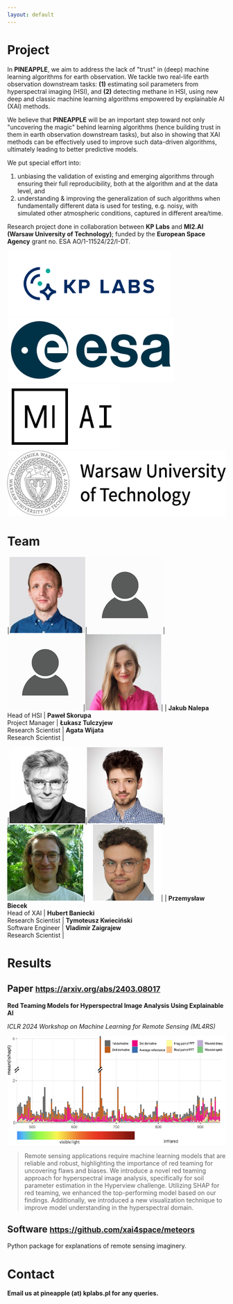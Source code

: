 ```yaml
---
layout: default
---
```


<p></p>

# Project

In **PINEAPPLE**, we aim to address the lack of "trust" in (deep) machine learning algorithms for earth observation. We tackle two real-life earth observation downstream tasks: **(1)** estimating soil parameters from hyperspectral imaging (HSI), and **(2)** detecting methane in HSI, using new deep and classic machine learning algorithms empowered by explainable AI (XAI) methods. 

We believe that **PINEAPPLE** will be an important step toward not only "uncovering the magic" behind learning algorithms (hence building trust in them in earth observation downstream tasks), but also in showing that XAI methods can be effectively used to improve such data-driven algorithms, ultimately leading to better predictive models.

We put special effort into:
1. unbiasing the validation of existing and emerging algorithms through ensuring their full reproducibility, both at the algorithm and at the data level, and
2. understanding & improving the generalization of such algorithms when fundamentally different data is used for testing, e.g. noisy, with simulated other atmospheric conditions, captured in different area/time.

Research project done in collaboration between **KP Labs** and **MI2.AI (Warsaw University of Technology)**; funded by the **European Space Agency** grant no. ESA AO/1-11524/22/I-DT.

<p class="center">
    <a href="https://kplabs.space"><img class="ologo" src="./assets/images/logo_kplabs.png" alt="Logo: KP Labs" height="150"></a>
    <a href="https://philab.esa.int"><img class="ologoplus" src="./assets/images/logo_esa.png" alt="Logo: European Space Agency" height="150"></a>
    <a href="https://mi2.ai"><img class="ologo" src="./assets/images/logo_mi2ai.png" alt="Logo: MI2.AI" height="150"></a>
    <a href="https://eng.pw.edu.pl"><img class="ologoplus" src="./assets/images/logo_wut.png" alt="Logo: Warsaw University of Technology" height="150"></a>
</p>

# Team

|<img src="./assets/images/jnalepa.jpg" alt="Jakub Nalepa" width="175"/>|<img src="./assets/images/tba.png" alt="Paweł Skorupa" height="175"/>|<img src="./assets/images/tba.png" alt="Lukasz Tulczyjew" width="175"/>|<img src="./assets/images/awijata.jpg" alt="Agata Wijata" width="175"/>|
| <b>Jakub Nalepa</b> <br/> Head of HSI | <b>Paweł Skorupa</b> <br/> Project Manager | <b>Łukasz Tulczyjew</b> <br/> Research Scientist | <b>Agata Wijata</b> <br/> Research Scientist |

|<img src="./assets/images/pbiecek.png" alt="Przemysław Biecek" width="175"/>|<img src="./assets/images/hbaniecki.jpg" alt="Hubert Baniecki" width="175"/>|<img src="./assets/images/tkwiecinski.jpg" alt="Tymoteusz Kwiecińsk" width="175"/>|<img src="./assets/images/vzaigrajew.jpg" alt="Vladimir Zaigrajew" width="175"/>|
| <b>Przemysław Biecek</b> <br/> Head of XAI | <b>Hubert Baniecki</b> <br/> Research Scientist | <b>Tymoteusz Kwieciński</b> <br/> Software Engineer | <b>Vladimir Zaigrajew</b> <br/> Research Scientist |

# Results

## Paper <small><a href="https://arxiv.org/abs/2403.08017">https://arxiv.org/abs/2403.08017</a></small>

**Red Teaming Models for Hyperspectral Image Analysis Using Explainable AI** 

*ICLR 2024 Workshop on Machine Learning for Remote Sensing (ML4RS)*

<img src="./assets/images/paper1.png" height="250"/>

> Remote sensing applications require machine learning models that are reliable and robust, highlighting the importance of red teaming for uncovering flaws and biases. We introduce a novel red teaming approach for hyperspectral image analysis, specifically for soil parameter estimation in the Hyperview challenge. Utilizing SHAP for red teaming, we enhanced the top-performing model based on our findings. Additionally, we introduced a new visualization technique to improve model understanding in the hyperspectral domain.

## Software <small><a href="https://github.com/xai4space/meteors">https://github.com/xai4space/meteors</a></small>

Python package for explanations of remote sensing imaginery.

# Contact

**Email us at pineapple (at) kplabs.pl for any queries.**